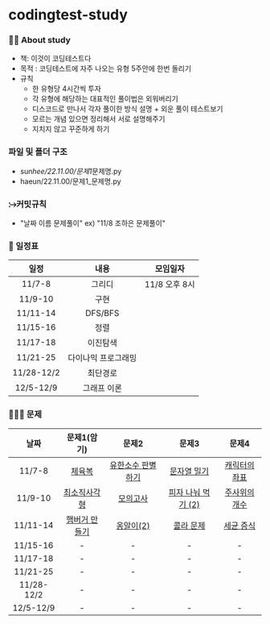 # codingtest-study

### 🙋‍♀️ About study

- 책: 이것이 코딩테스트다
- 목적 : 코딩테스트에 자주 나오는 유형 5주안에 한번 돌리기
- 규칙
  - 한 유형당 4시간씩 투자
  - 각 유형에 해당하는 대표적인 풀이법은 외워버리기
  - 디스코드로 만나서 각자 풀이한 방식 설명 + 외운 풀이 테스트보기
  - 모르는 개념 있으면 정리해서 서로 설명해주기
  - 지치지 않고 꾸준하게 하기

### 파일 및 폴더 구조

- sun*hee/22.11.00/문제1*문제명.py
- haeun/22.11.00/문제1\_문제명.py

### ⧴커밋규칙

- "날짜 이름 문제풀이" ex) "11/8 조하은 문제풀이"

### 📆 일정표

|    일정    |        내용         |   모임일자    |
| :--------: | :-----------------: | :-----------: |
|   11/7-8   |       그리디        | 11/8 오후 8시 |
|  11/9-10   |        구현         |               |
|  11/11-14  |       DFS/BFS       |               |
|  11/15-16  |        정렬         |               |
|  11/17-18  |      이진탐색       |               |
|  11/21-25  | 다이나믹 프로그래밍 |               |
| 11/28-12/2 |      최단경로       |               |
| 12/5-12/9  |     그래프 이론     |               |

### 👩🏻‍💻 문제

|    날짜    |                                             문제1(암기)                                              |                                                      문제2                                                      |                                                      문제3                                                       |                                                  문제4                                                  |
| :--------: | :--------------------------------------------------------------------------------------------------: | :-------------------------------------------------------------------------------------------------------------: | :--------------------------------------------------------------------------------------------------------------: | :-----------------------------------------------------------------------------------------------------: |
|   11/7-8   |       [체육복](https://school.programmers.co.kr/learn/courses/30/lessons/42862, "체육복 link")       | [유한소수 판별하기](https://school.programmers.co.kr/learn/courses/30/lessons/120878, "유한소수 판별하기 link") |    [문자열 밀기](https://school.programmers.co.kr/learn/courses/30/lessons/120921, "유한소수 판별하기 link")     | [캐릭터의 좌표](https://school.programmers.co.kr/learn/courses/30/lessons/120861, "캐릭터의 좌표 link") |
|  11/9-10   | [최소직사각형](https://school.programmers.co.kr/learn/courses/30/lessons/86491, "최소직사각형 link") |          [모의고사](https://school.programmers.co.kr/learn/courses/30/lessons/42840, "모의고사 link")           | [피자 나눠 먹기 (2)](https://school.programmers.co.kr/learn/courses/30/lessons/120815, "피자 나눠 먹기(2) link") | [주사위의 개수](https://school.programmers.co.kr/learn/courses/30/lessons/120845, "주사위의 개수 link") |
|  11/11-14  |[햄버거 만들기](https://school.programmers.co.kr/learn/courses/30/lessons/133502, "햄버거 만들기 link")|[옹알이(2)](https://school.programmers.co.kr/learn/courses/30/lessons/133499, "옹알이(2) link") |[콜라 문제](https://school.programmers.co.kr/learn/courses/30/lessons/132267, "콜라문제 link")|[세균 증식](https://school.programmers.co.kr/learn/courses/30/lessons/120910, "세균 증식 link")|
|  11/15-16  |                                                  -                                                   |                                                        -                                                        |                                                        -                                                         |                                                    -                                                    |
|  11/17-18  |                                                  -                                                   |                                                        -                                                        |                                                        -                                                         |                                                    -                                                    |
|  11/21-25  |                                                  -                                                   |                                                        -                                                        |                                                        -                                                         |                                                    -                                                    |
| 11/28-12/2 |                                                  -                                                   |                                                        -                                                        |                                                        -                                                         |                                                    -                                                    |
| 12/5-12/9  |                                                  -                                                   |                                                        -                                                        |                                                        -                                                         |                                                    -                                                    |

